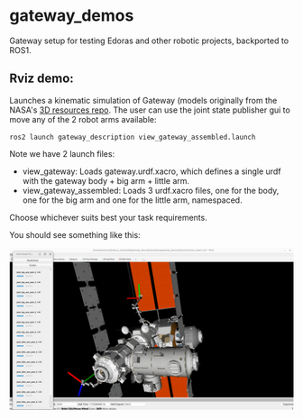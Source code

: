 # gateway_demos
Gateway setup for testing Edoras and other robotic projects, backported to ROS1.

Rviz demo:
-------------
Launches a kinematic simulation of Gateway (models originally from the NASA's [3D resources repo](https://github.com/nasa/NASA-3D-Resources/tree/master/3D%20Models/Gateway). The user can use the joint state publisher gui to move any of the 2 robot arms available:

```
ros2 launch gateway_description view_gateway_assembled.launch 
```

Note we have 2 launch files:
* view_gateway: Loads gateway.urdf.xacro, which defines a single urdf with the gateway body + big arm + little arm.
* view_gateway_assembled: Loads 3 urdf.xacro files, one for the body, one for the big arm and one for the little arm, namespaced. 

Choose whichever suits best your task requirements.

You should see something like this:

![Gateway in Rviz](docs/images/gateway_rviz.png)
